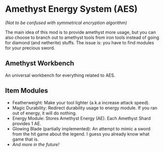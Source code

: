 # Amethyst Energy System (AES)
_(Not to be confused with symmetrical encryption algorithm)_

The main idea of this mod is to provide amethyst more usage, but you can also choose to branch out to amethyst tools from iron tools instead of going for diamond (and netherite) stuffs. The issue is: you have to find modules for your precious sword.

## Amethyst Workbench
An universal workbench for everything related to AES.

## Item Modules
- Featherweight: Make your tool lighter (a.k.a increase attack speed).
- Magic Durability: Redirect durability usage to energy module. If you ran out of energy, it will do nothing.
- Energy Module: Stores Amethyst Energy (AE). Each Amethyst Shard provides 1 AE.
- Glowing Blade (partially implemented): An attempt to mimic a sword from the hit game about the legend. I guess you already know what game that is.
- _And more in the future!_
